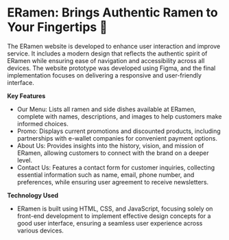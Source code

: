 <h1>ERamen: Brings Authentic Ramen to Your Fingertips 🍜</h1>

The ERamen website is developed to enhance user interaction and improve service. It includes a modern design that reflects the authentic spirit of ERamen while ensuring ease of navigation and accessibility across all devices. The website prototype was developed using Figma, and the final implementation focuses on delivering a responsive and user-friendly interface.

<b>Key Features</b>
- Our Menu: Lists all ramen and side dishes available at ERamen, complete with names, descriptions, and images to help customers make informed choices.
- Promo: Displays current promotions and discounted products, including partnerships with e-wallet companies for convenient payment options.
- About Us: Provides insights into the history, vision, and mission of ERamen, allowing customers to connect with the brand on a deeper level.
- Contact Us: Features a contact form for customer inquiries, collecting essential information such as name, email, phone number, and preferences, while ensuring user agreement to receive newsletters.

<b>Technology Used</b>
- ERamen is built using HTML, CSS, and JavaScript, focusing solely on front-end development to implement effective design concepts for a good user interface, ensuring a seamless user experience across various devices.
